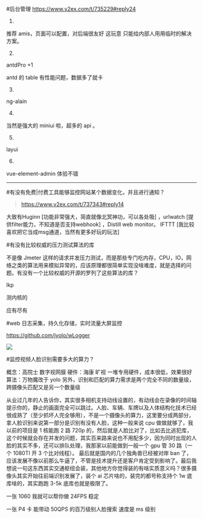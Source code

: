 #后台管理
https://www.v2ex.com/t/735229#reply24


1.
推荐 amis，页面可以配置，对后端很友好
这玩意 只能给内部人用用临时的解决方案。

2.
antdPro
+1

antd 的 table 有性能问题，数据多了就卡

3.
ng-alain


4.
当然是强大的 miniui 啦，超多的 api 。


5.
layui


6.
vue-element-admin 体验不错




---




#有没有免费|付费工具能够监控网站某个数据变化，并且进行通知？

>https://www.v2ex.com/t/737343#reply14


大致有Huginn [功能非常强大，简直就像北冥神功，可以各处吸] ，urlwatch [提供filter能力，不知道是否支持webhook] ，Distill web monitor。 IFTTT [我比较喜欢把它当成msg通道，当然有更多好玩的玩法]



#有没有比较权威的压力测试算法的库


不是像 Jmeter 这样的请求并发压力测试，而是那些专门吃内存，CPU，IO，网络之类的算法用来模拟异常的，应该原理都很简单实现没啥难度，就是选择的问题。有没有一个比较权威的开源的罗列了这些算法的库？


lkp

测内核的

应有尽有


#web 日志采集，持久化存储，实时流量大屏监控

https://github.com/jyolo/wLogger 

![](/pics/webserver_monitor.png)


#监控视频人脸识别需要多大的算力？

概念：高院士 数字视网膜
硬件：海康 旷视 一堆专用硬件，成本很低，效果很好
算法：万物魔改于 yolo
另外，识别和匹配的算力需求是两个完全不同的数量级，跨摄像头匹配又是另一个数量级


从业过几年的人告诉你，其实很多相机支持动线设置的，有动线会在录像的时间轴提示你的，静止的画面完全可以跳过。人脸、车辆、车牌以及人体结构化技术已经很成熟了（至少抓坏人完全够用），不是一个摄像头的算力，这里要分成两部分，拿人脸识别来说第一部分是识别有没有人脸，这种一般来说 cpu 做做就够了，我以前的项目是 1 核能跑 2 路 720p 的，然后就是人脸比对了，比如去比逃犯库，这个时候就会存在并发的问题，其实百来路来说也不用配多少，因为同时出现的人脸的其实不多，还可以排队处理，我那家以前能做到一般一个 gpu 管 30 路（一个 1080TI 开 3 个比对线程）。
最后就是国内的几个独角兽已经被对岸 ban 了，应该发展不像以前那么牛逼了，不管是技术提升还是客户肯定受到影响了。最后我想说一句这东西其实交通枢纽会装，其他地方你觉得装的有啥实质意义吗？很多摄像头其实开始往前端识别发展了，装个 ai 芯片啥的，装完的都号称支持个 1w 底库啥的，其实跑跑 3-5k 底库也就是极限了。


一张 1060 我就可以帮你做 24FPS 稳定



一张 P4 卡 能带动 50QPS 的百万级别人脸搜索 速度是 ms 级别